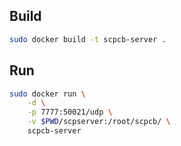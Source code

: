 ## Build
```sh
sudo docker build -t scpcb-server .
```

## Run
```sh
sudo docker run \
	-d \
	-p 7777:50021/udp \
	-v $PWD/scpserver:/root/scpcb/ \
	scpcb-server
```
